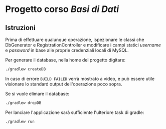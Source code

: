 # Progetto corso *Basi di Dati*
## **Istruzioni**
Prima di effettuare qualunque operazione, ispezionare le classi che
DbGenerator e RegistrationController e modificare 
i campi statici *username* e *password* in base alle proprie credenziali
locali di MySQL.


Per generare il database, nella home del progetto digitare:
```bash
./gradlew createDB
```
In caso di errore `BUILD FAILED` verrà mostrato a video, e può essere 
utile visionare lo standard output dell'operazione poco sopra.

Se si vuole elimare il database:
```bash
./gradlew dropDB
```
Per lanciare l'applicazione sarà sufficiente l'ulteriore task di gradle:
```bash
./gradlew run
```
